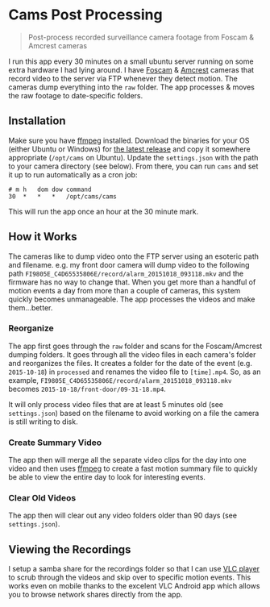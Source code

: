 # Cams Post Processing

> Post-process recorded surveillance camera footage from Foscam & Amcrest cameras

I run this app every 30 minutes on a small ubuntu server running on some extra hardware I had lying around. I have [Foscam](https://foscam.com/) & [Amcrest](https://amcrest.com/) cameras that record video to the server via FTP whenever they detect motion. The cameras dump everything into the `raw` folder. The app processes & moves the raw footage to date-specific folders.

## Installation

Make sure you have [ffmpeg](https://www.ffmpeg.org/) installed. Download the binaries for your OS (either Ubuntu or Windows) for [the latest release](https://github.com/chadly/cams/releases/latest) and copy it somewhere appropriate (`/opt/cams` on Ubuntu). Update the `settings.json` with the path to your camera directory (see below). From there, you can run `cams` and set it up to run automatically as a cron job:

```
# m	h	dom	dow	command
30	*	*	*	/opt/cams/cams
```

This will run the app once an hour at the 30 minute mark.

## How it Works

The cameras like to dump video onto the FTP server using an esoteric path and filename. e.g. my front door camera will dump video to the following path `FI9805E_C4D65535806E/record/alarm_20151018_093118.mkv` and the firmware has no way to change that. When you get more than a handful of motion events a day from more than a couple of cameras, this system quickly becomes unmanageable. The app processes the videos and make them...better.

### Reorganize

The app first goes through the `raw` folder and scans for the Foscam/Amcrest dumping folders. It goes through all the video files in each camera's folder and reorganizes the files. It creates a folder for the date of the event (e.g. `2015-10-18`) in `processed` and renames the video file to `[time].mp4`. So, as an example, `FI9805E_C4D65535806E/record/alarm_20151018_093118.mkv` becomes `2015-10-18/front-door/09-31-18.mp4`.

It will only process video files that are at least 5 minutes old (see `settings.json`) based on the filename to avoid working on a file the camera is still writing to disk.

### Create Summary Video

The app then will merge all the separate video clips for the day into one video and then uses [ffmpeg](https://ffmpeg.org/) to create a fast motion summary file to quickly be able to view the entire day to look for interesting events.

### Clear Old Videos

The app then will clear out any video folders older than 90 days (see `settings.json`).

## Viewing the Recordings

I setup a samba share for the recordings folder so that I can use [VLC player](http://www.videolan.org/) to scrub through the videos and skip over to specific motion events. This works even on mobile thanks to the excelent VLC Android app which allows you to browse network shares directly from the app.

